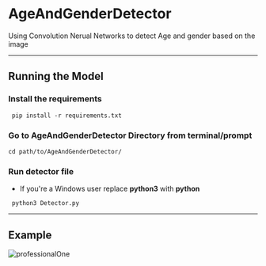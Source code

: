 # AgeAndGenderDetector
Using Convolution Nerual Networks to detect Age and gender based on the image

---

## Running the Model

### Install the requirements

``` pip install -r requirements.txt```

### Go to AgeAndGenderDetector Directory from terminal/prompt

```cd path/to/AgeAndGenderDetector/```

### Run detector file
* If you're a Windows user replace **python3** with **python**

``` python3 Detector.py```

---
## Example



![professionalOne](https://github.com/Omar-X/AgeAndGenderDetector/assets/55954393/7a6f2db5-8e8d-4cd5-bbfe-0b0bd63104aa)
